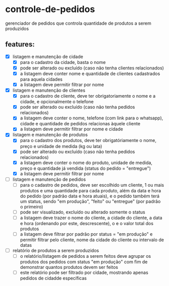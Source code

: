 # controle-de-pedidos
gerenciador de pedidos que controla quantidade de produtos a serem produzidos

## features:
- [x] listagem e manutenção de cidade
  - [x] para o cadastro da cidade, basta o nome
  - [x] pode ser alterado ou excluído (caso não tenha clientes relacionados)
  - [x] a listagem deve conter nome e quantidade de clientes cadastrados para aquela cidades
  - [x] a listagem deve permitir filtrar por nome
- [x] listagem e manutenção de clientes
  - [x] para o cadastro de cliente, deve ter obrigatoriamente o nome e a cidade, e opcionalmente o telefone
  - [x] pode ser alterado ou excluído (caso não tenha pedidos relacionados)
  - [x] a listagem deve conter o nome, telefone (com link para o whatsapp), cidade e quantidade de pedidos relacionas àquele cliente
  - [x] a listagem deve permitir filtrar por nome e cidade
- [x] listagem e manutenção de produtos
  - [x] para o cadastro dos produtos, deve ter obrigatóriamente o nome, preço e unidade de medida (kg ou lata)
  - [x] pode ser alterado ou excluído (caso não tenha pedidos relacionados)
  - [x] a listagem deve conter o nome do produto, unidade de medida, preço e quantidade já vendida (status do pedido = "entregue")
  - [x] a listagem deve permitir filtrar por nome
- [ ] listagem e manutenção de pedidos
  - [ ] para o cadastro de pedidos, deve ser escolhido um cliente, 1 ou mais produtos e uma quantidade para cada produto, além da data e hora do pedido (por padrão data e hora atuais), e o pedido também terá um status, sendo "em produção", "feito" ou "entregue" (por padrão o primeiro)
  - [ ] pode ser visualizado, excluído ou alterado somente o status
  - [ ] a listagem deve trazer o nome do cliente, a cidade do cliente, a data e hora (ordenando por este, descrescente), o e o valor total dos produtos
  - [ ] a listagem deve filtrar por padrão por status = "em produção" e permitir filtrar pelo cliente, nome da cidade do cliente ou intervalo de datas
- [ ] relatório de produtos a serem produzidos
  - [ ] o relatório/listagem de pedidos a serem feitos deve agrupar os produtos dos pedidos com status "em produção" com fim de demonstrar quantos produtos devem ser feitos
  - [ ] este relatório pode ser filtrado por cidade, mostrando apenas pedidos de cidadde específicas

